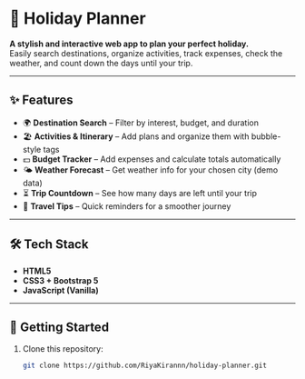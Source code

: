 # 🌴 Holiday Planner

**A stylish and interactive web app to plan your perfect holiday.**  
Easily search destinations, organize activities, track expenses, check the weather, and count down the days until your trip.  

---

## ✨ Features
- 🌍 **Destination Search** – Filter by interest, budget, and duration  
- 🏖️ **Activities & Itinerary** – Add plans and organize them with bubble-style tags  
- 💵 **Budget Tracker** – Add expenses and calculate totals automatically  
- 🌤️ **Weather Forecast** – Get weather info for your chosen city (demo data)  
- ⏳ **Trip Countdown** – See how many days are left until your trip  
- 🧳 **Travel Tips** – Quick reminders for a smoother journey  

---

## 🛠️ Tech Stack
- **HTML5**  
- **CSS3 + Bootstrap 5**  
- **JavaScript (Vanilla)**  

---

## 🚀 Getting Started
1. Clone this repository:
   ```bash
   git clone https://github.com/RiyaKirannn/holiday-planner.git
